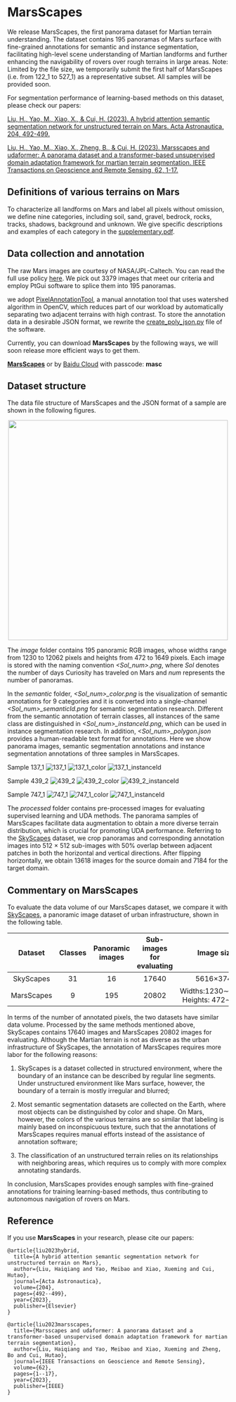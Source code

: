 # MarsScapes
We release MarsScapes, the first panorama dataset for Martian terrain understanding. The dataset contains 195 panoramas of Mars surface with fine-grained annotations for semantic and instance segmentation, facilitating high-level scene understanding of Martian landforms and further enhancing the navigability of rovers over rough terrains in large areas. Note: Limited by the file size, we temporarily submit the first half of MarsScapes (i.e. from 122_1 to 527_1) as a representative subset. All samples will be provided soon. 

For segmentation performance of learning-based methods on this dataset, please check our papers:

[Liu, H., Yao, M., Xiao, X., & Cui, H. (2023). A hybrid attention semantic segmentation network for unstructured terrain on Mars. Acta Astronautica, 204, 492-499.](https://www.sciencedirect.com/science/article/abs/pii/S0094576522004064)

[Liu, H., Yao, M., Xiao, X., Zheng, B., & Cui, H. (2023). Marsscapes and udaformer: A panorama dataset and a transformer-based unsupervised domain adaptation framework for martian terrain segmentation. IEEE Transactions on Geoscience and Remote Sensing, 62, 1-17.](https://ieeexplore.ieee.org/abstract/document/10360155)

## Definitions of various terrains on Mars
To characterize all landforms on Mars and label all pixels without omission, we define nine categories, including soil, sand, gravel, bedrock, rocks, tracks, shadows, background and unknown. We give specific descriptions and examples of each category in the [supplementary.pdf](https://github.com/InRobots/MarsScapes/files/7965342/supplementary.pdf).

## Data collection and annotation
The raw Mars images are courtesy of NASA/JPL-Caltech. You can read the full use policy [here](https://www.jpl.nasa.gov/jpl-image-use-policy). We pick out 3379 images that meet our criteria and employ PtGui software to splice them into 195 panoramas.

we adopt [PixelAnnotationTool](https://github.com/abreheret/PixelAnnotationTool), a manual annotation tool that uses watershed algorithm in OpenCV, which reduces part of our workload by automatically separating two adjacent terrains with high contrast. To store the annotation data in a desirable JSON format, we rewrite the [create_poly_json.py](https://github.com/InRobots/MarsScapes/blob/main/create_poly_json.py) file of the software.

Currently, you can download **MarsScapes** by the following ways, we will soon release more efficient ways to get them.

[**MarsScapes**](http://gofile.me/6V28a/KfSE9y0Is) or by [Baidu Cloud](https://pan.baidu.com/s/1_MWpI-vpVaJGfQd1A9atHQ) with passcode: **masc**

## Dataset structure
The data file structure of MarsScapes and the JSON format of a sample are shown in the following figures.

<div align=center>
<img src="https://github.com/InRobots/MarsScapes/blob/main/IMG/structure.png" width="500px">
</div>

The _image_ folder contains 195 panoramic RGB images, whose widths range from 1230 to 12062 pixels and heights from 472 to 1649 pixels. Each image is stored with the naming convention _<Sol_num>.png_, where _Sol_ denotes the number of days Curiosity has traveled on Mars and _num_ represents the number of panoramas.

In the _semantic_ folder, _<Sol\_num>\_color.png_ is the visualization of semantic annotations for 9 categories and it is converted into a single-channel _<Sol\_num>\_semanticId.png_ for semantic segmentation research. Different from the semantic annotation of terrain classes, all instances of the same class are distinguished in _<Sol\_num>\_instanceId.png_, which can be used in instance segmentation research. In addition, _<Sol\_num>\_polygon.json_ provides a human-readable text format for annotations. Here we show panorama images, semantic segmentation annotations and instance segmentation annotations of three samples in MarsScapes.

Sample 137_1
![137_1](https://github.com/InRobots/MarsScapes/blob/main/IMG/137_1.png)
![137_1_color](https://github.com/InRobots/MarsScapes/blob/main/IMG/137_1_color.png)
![137_1_instanceId](https://github.com/InRobots/MarsScapes/blob/main/IMG/137_1_instanceId.png)

Sample 439_2
![439_2](https://github.com/InRobots/MarsScapes/blob/main/IMG/439_2.png)
![439_2_color](https://github.com/InRobots/MarsScapes/blob/main/IMG/439_2_color.png)
![439_2_instanceId](https://github.com/InRobots/MarsScapes/blob/main/IMG/439_2_instanceId.png)

Sample 747_1
![747_1](https://github.com/InRobots/MarsScapes/blob/main/IMG/747_1.png)
![747_1_color](https://github.com/InRobots/MarsScapes/blob/main/IMG/747_1_color.png)
![747_1_instanceId](https://github.com/InRobots/MarsScapes/blob/main/IMG/747_1_instanceId.png)

The _processed_ folder contains pre-processed images for evaluating supervised learning and UDA methods. The panorama samples of MarsScapes facilitate data augmentation to obtain a more diverse terrain distribution, which is crucial for promoting UDA performance. Referring to the [SkyScapes](https://openaccess.thecvf.com/content_ICCV_2019/html/Azimi_SkyScapes__Fine-Grained_Semantic_Understanding_of_Aerial_Scenes_ICCV_2019_paper.html) dataset, we crop panoramas and corresponding annotation images into 512 × 512 sub-images with 50\% overlap between adjacent patches in both the horizontal and vertical directions. After flipping horizontally, we obtain 13618 images for the source domain and 7184 for the target domain.

## Commentary on MarsScapes
To evaluate the data volume of our MarsScapes dataset, we compare it with [SkyScapes](https://openaccess.thecvf.com/content_ICCV_2019/html/Azimi_SkyScapes__Fine-Grained_Semantic_Understanding_of_Aerial_Scenes_ICCV_2019_paper.html), a panoramic image dataset of urban infrastructure, shown in the following table.

|**Dataset** | **Classes** | **Panoramic images** | **Sub-images for evaluating** | **Image size** | **Annotated pixels** |
|:-:|:-:|:-:|:-:|:-:|:-:|
| SkyScapes | 31 | 16 | 17640 | 5616×3744 | 3.36×10<sup>8</sup> |
| MarsScapes | 9 | 195 | 20802 | Widths:1230∼12062 Heights: 472∼1649 | 3.92×10<sup>8</sup> |

In terms of the number of annotated pixels, the two datasets have similar data volume. Processed by the same methods mentioned above, SkyScapes contains 17640 images and MarsScapes 20802 images for evaluating. Although the Martian terrain is not as diverse as the urban infrastructure of SkyScapes, the annotation of MarsScapes requires more labor for the following reasons:

1) SkyScapes is a dataset collected in structured environment, where the boundary of an instance can be described by regular line segments. Under unstructured environment like Mars surface, however, the boundary of a terrain is mostly irregular and blurred;

2) Most semantic segmentation datasets are collected on the Earth, where most objects can be distinguished by color and shape. On Mars, however, the colors of the various terrains are so similar that labeling is mainly based on inconspicuous texture, such that the annotations of MarsScapes requires manual efforts instead of the assistance of annotation software;

3) The classification of an unstructured terrain relies on its relationships with neighboring areas, which requires us to comply with more complex annotating standards.

In conclusion, MarsScapes provides enough samples with fine-grained annotations for training learning-based methods, thus contributing to autonomous navigation of rovers on Mars.
## Reference
If you use **MarsScapes** in your research, please cite our papers:
```
@article{liu2023hybrid,
  title={A hybrid attention semantic segmentation network for unstructured terrain on Mars},
  author={Liu, Haiqiang and Yao, Meibao and Xiao, Xueming and Cui, Hutao},
  journal={Acta Astronautica},
  volume={204},
  pages={492--499},
  year={2023},
  publisher={Elsevier}
}

@article{liu2023marsscapes,
  title={Marsscapes and udaformer: A panorama dataset and a transformer-based unsupervised domain adaptation framework for martian terrain segmentation},
  author={Liu, Haiqiang and Yao, Meibao and Xiao, Xueming and Zheng, Bo and Cui, Hutao},
  journal={IEEE Transactions on Geoscience and Remote Sensing},
  volume={62},
  pages={1--17},
  year={2023},
  publisher={IEEE}
}
```
